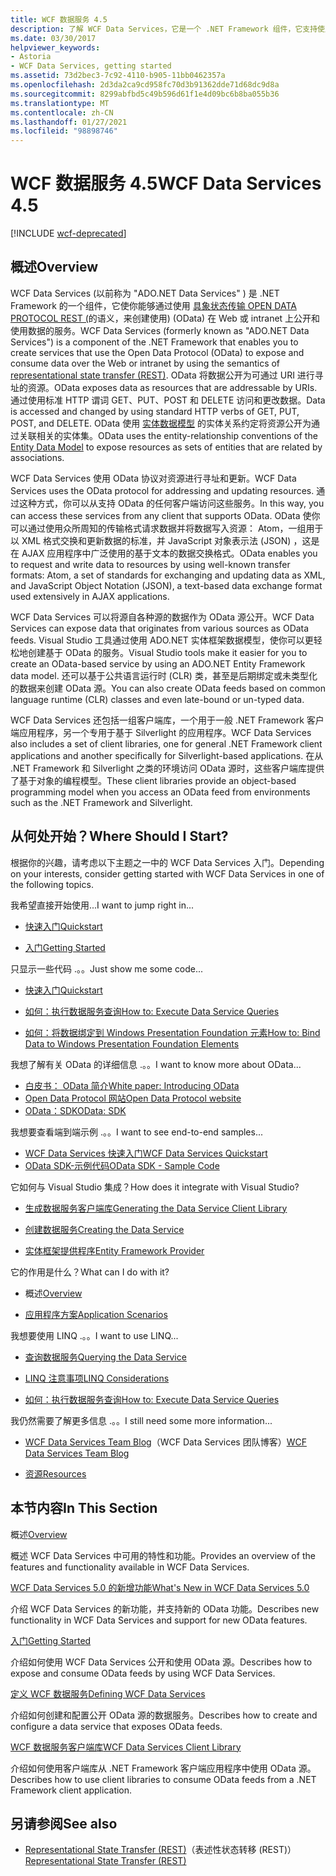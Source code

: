 ```yaml
---
title: WCF 数据服务 4.5
description: 了解 WCF Data Services，它是一个 .NET Framework 组件，它支持使用 REST 语义公开和使用数据的服务。
ms.date: 03/30/2017
helpviewer_keywords:
- Astoria
- WCF Data Services, getting started
ms.assetid: 73d2bec3-7c92-4110-b905-11bb0462357a
ms.openlocfilehash: 2d3da2ca9cd958fc70d3b91362dde71d68dc9d8a
ms.sourcegitcommit: 8299abfbd5c49b596d61f1e4d09bc6b8ba055b36
ms.translationtype: MT
ms.contentlocale: zh-CN
ms.lasthandoff: 01/27/2021
ms.locfileid: "98898746"
---
```

# <a name="wcf-data-services-45"></a><span data-ttu-id="ad385-103">WCF 数据服务 4.5</span><span class="sxs-lookup"><span data-stu-id="ad385-103">WCF Data Services 4.5</span></span>

[!INCLUDE [wcf-deprecated](~/includes/wcf-deprecated.md)]

## <a name="overview"></a><span data-ttu-id="ad385-104">概述</span><span class="sxs-lookup"><span data-stu-id="ad385-104">Overview</span></span>

<span data-ttu-id="ad385-105">WCF Data Services (以前称为 "ADO.NET Data Services" ) 是 .NET Framework 的一个组件，它使你能够通过使用 [具象状态传输 OPEN DATA PROTOCOL REST (](https://www.ics.uci.edu/~fielding/pubs/dissertation/rest_arch_style.htm)的语义，来创建使用)  (OData) 在 Web 或 intranet 上公开和使用数据的服务。</span><span class="sxs-lookup"><span data-stu-id="ad385-105">WCF Data Services (formerly known as "ADO.NET Data Services") is a component of the .NET Framework that enables you to create services that use the Open Data Protocol (OData) to expose and consume data over the Web or intranet by using the semantics of [representational state transfer (REST)](https://www.ics.uci.edu/~fielding/pubs/dissertation/rest_arch_style.htm).</span></span> <span data-ttu-id="ad385-106">OData 将数据公开为可通过 URI 进行寻址的资源。</span><span class="sxs-lookup"><span data-stu-id="ad385-106">OData exposes data as resources that are addressable by URIs.</span></span> <span data-ttu-id="ad385-107">通过使用标准 HTTP 谓词 GET、PUT、POST 和 DELETE 访问和更改数据。</span><span class="sxs-lookup"><span data-stu-id="ad385-107">Data is accessed and changed by using standard HTTP verbs of GET, PUT, POST, and DELETE.</span></span> <span data-ttu-id="ad385-108">OData 使用 [实体数据模型](../adonet/entity-data-model.md) 的实体关系约定将资源公开为通过关联相关的实体集。</span><span class="sxs-lookup"><span data-stu-id="ad385-108">OData uses the entity-relationship conventions of the [Entity Data Model](../adonet/entity-data-model.md) to expose resources as sets of entities that are related by associations.</span></span>

<span data-ttu-id="ad385-109">WCF Data Services 使用 OData 协议对资源进行寻址和更新。</span><span class="sxs-lookup"><span data-stu-id="ad385-109">WCF Data Services uses the OData protocol for addressing and updating resources.</span></span> <span data-ttu-id="ad385-110">通过这种方式，你可以从支持 OData 的任何客户端访问这些服务。</span><span class="sxs-lookup"><span data-stu-id="ad385-110">In this way, you can access these services from any client that supports OData.</span></span> <span data-ttu-id="ad385-111">OData 使你可以通过使用众所周知的传输格式请求数据并将数据写入资源： Atom，一组用于以 XML 格式交换和更新数据的标准，并 JavaScript 对象表示法 (JSON) ，这是在 AJAX 应用程序中广泛使用的基于文本的数据交换格式。</span><span class="sxs-lookup"><span data-stu-id="ad385-111">OData enables you to request and write data to resources by using well-known transfer formats: Atom, a set of standards for exchanging and updating data as XML, and JavaScript Object Notation (JSON), a text-based data exchange format used extensively in AJAX applications.</span></span>

<span data-ttu-id="ad385-112">WCF Data Services 可以将源自各种源的数据作为 OData 源公开。</span><span class="sxs-lookup"><span data-stu-id="ad385-112">WCF Data Services can expose data that originates from various sources as OData feeds.</span></span> <span data-ttu-id="ad385-113">Visual Studio 工具通过使用 ADO.NET 实体框架数据模型，使你可以更轻松地创建基于 OData 的服务。</span><span class="sxs-lookup"><span data-stu-id="ad385-113">Visual Studio tools make it easier for you to create an OData-based service by using an ADO.NET Entity Framework data model.</span></span> <span data-ttu-id="ad385-114">还可以基于公共语言运行时 (CLR) 类，甚至是后期绑定或未类型化的数据来创建 OData 源。</span><span class="sxs-lookup"><span data-stu-id="ad385-114">You can also create OData feeds based on common language runtime (CLR) classes and even late-bound or un-typed data.</span></span>

<span data-ttu-id="ad385-115">WCF Data Services 还包括一组客户端库，一个用于一般 .NET Framework 客户端应用程序，另一个专用于基于 Silverlight 的应用程序。</span><span class="sxs-lookup"><span data-stu-id="ad385-115">WCF Data Services also includes a set of client libraries, one for general .NET Framework client applications and another specifically for Silverlight-based applications.</span></span> <span data-ttu-id="ad385-116">在从 .NET Framework 和 Silverlight 之类的环境访问 OData 源时，这些客户端库提供了基于对象的编程模型。</span><span class="sxs-lookup"><span data-stu-id="ad385-116">These client libraries provide an object-based programming model when you access an OData feed from environments such as the .NET Framework and Silverlight.</span></span>

## <a name="where-should-i-start"></a><span data-ttu-id="ad385-117">从何处开始？</span><span class="sxs-lookup"><span data-stu-id="ad385-117">Where Should I Start?</span></span>

<span data-ttu-id="ad385-118">根据你的兴趣，请考虑以下主题之一中的 WCF Data Services 入门。</span><span class="sxs-lookup"><span data-stu-id="ad385-118">Depending on your interests, consider getting started with WCF Data Services in one of the following topics.</span></span>

<span data-ttu-id="ad385-119">我希望直接开始使用...</span><span class="sxs-lookup"><span data-stu-id="ad385-119">I want to jump right in...</span></span>

- [<span data-ttu-id="ad385-120">快速入门</span><span class="sxs-lookup"><span data-stu-id="ad385-120">Quickstart</span></span>](quickstart-wcf-data-services.md)

- [<span data-ttu-id="ad385-121">入门</span><span class="sxs-lookup"><span data-stu-id="ad385-121">Getting Started</span></span>](getting-started-with-wcf-data-services.md)

<span data-ttu-id="ad385-122">只显示一些代码 .。。</span><span class="sxs-lookup"><span data-stu-id="ad385-122">Just show me some code...</span></span>

- [<span data-ttu-id="ad385-123">快速入门</span><span class="sxs-lookup"><span data-stu-id="ad385-123">Quickstart</span></span>](quickstart-wcf-data-services.md)

- [<span data-ttu-id="ad385-124">如何：执行数据服务查询</span><span class="sxs-lookup"><span data-stu-id="ad385-124">How to: Execute Data Service Queries</span></span>](how-to-execute-data-service-queries-wcf-data-services.md)

- [<span data-ttu-id="ad385-125">如何：将数据绑定到 Windows Presentation Foundation 元素</span><span class="sxs-lookup"><span data-stu-id="ad385-125">How to: Bind Data to Windows Presentation Foundation Elements</span></span>](bind-data-to-wpf-elements-wcf-data-services.md)

<span data-ttu-id="ad385-126">我想了解有关 OData 的详细信息 .。。</span><span class="sxs-lookup"><span data-stu-id="ad385-126">I want to know more about OData...</span></span>

- [<span data-ttu-id="ad385-127">白皮书： OData 简介</span><span class="sxs-lookup"><span data-stu-id="ad385-127">White paper: Introducing OData</span></span>](https://download.microsoft.com/download/E/5/A/E5A59052-EE48-4D64-897B-5F7C608165B8/IntroducingOData.pdf)
- [<span data-ttu-id="ad385-128">Open Data Protocol 网站</span><span class="sxs-lookup"><span data-stu-id="ad385-128">Open Data Protocol website</span></span>](https://www.odata.org/)
- [<span data-ttu-id="ad385-129">OData：SDK</span><span class="sxs-lookup"><span data-stu-id="ad385-129">OData: SDK</span></span>](https://www.odata.org/ecosystem/)

<span data-ttu-id="ad385-130">我想要查看端到端示例 .。。</span><span class="sxs-lookup"><span data-stu-id="ad385-130">I want to see end-to-end samples...</span></span>

- <span data-ttu-id="ad385-131">[WCF Data Services 快速入门](https://github.com/microsoftarchive/msdn-code-gallery-community-s-z/tree/master/WCF%20Data%20Services%20Quickstart%20(OData%20Service%20and%20WPF%20Client))</span><span class="sxs-lookup"><span data-stu-id="ad385-131">[WCF Data Services Quickstart](https://github.com/microsoftarchive/msdn-code-gallery-community-s-z/tree/master/WCF%20Data%20Services%20Quickstart%20(OData%20Service%20and%20WPF%20Client))</span></span>
- [<span data-ttu-id="ad385-132">OData SDK-示例代码</span><span class="sxs-lookup"><span data-stu-id="ad385-132">OData SDK - Sample Code</span></span>](https://www.odata.org/ecosystem/#sdk)

<span data-ttu-id="ad385-133">它如何与 Visual Studio 集成？</span><span class="sxs-lookup"><span data-stu-id="ad385-133">How does it integrate with Visual Studio?</span></span>

- [<span data-ttu-id="ad385-134">生成数据服务客户端库</span><span class="sxs-lookup"><span data-stu-id="ad385-134">Generating the Data Service Client Library</span></span>](generating-the-data-service-client-library-wcf-data-services.md)

- [<span data-ttu-id="ad385-135">创建数据服务</span><span class="sxs-lookup"><span data-stu-id="ad385-135">Creating the Data Service</span></span>](creating-the-data-service.md)

- [<span data-ttu-id="ad385-136">实体框架提供程序</span><span class="sxs-lookup"><span data-stu-id="ad385-136">Entity Framework Provider</span></span>](entity-framework-provider-wcf-data-services.md)

<span data-ttu-id="ad385-137">它的作用是什么？</span><span class="sxs-lookup"><span data-stu-id="ad385-137">What can I do with it?</span></span>

- <span data-ttu-id="ad385-138">概述</span><span class="sxs-lookup"><span data-stu-id="ad385-138">[Overview](wcf-data-services-overview.md)</span></span>

- [<span data-ttu-id="ad385-139">应用程序方案</span><span class="sxs-lookup"><span data-stu-id="ad385-139">Application Scenarios</span></span>](application-scenarios-wcf-data-services.md)

<span data-ttu-id="ad385-140">我想要使用 LINQ .。。</span><span class="sxs-lookup"><span data-stu-id="ad385-140">I want to use LINQ...</span></span>

- [<span data-ttu-id="ad385-141">查询数据服务</span><span class="sxs-lookup"><span data-stu-id="ad385-141">Querying the Data Service</span></span>](querying-the-data-service-wcf-data-services.md)

- [<span data-ttu-id="ad385-142">LINQ 注意事项</span><span class="sxs-lookup"><span data-stu-id="ad385-142">LINQ Considerations</span></span>](linq-considerations-wcf-data-services.md)

- [<span data-ttu-id="ad385-143">如何：执行数据服务查询</span><span class="sxs-lookup"><span data-stu-id="ad385-143">How to: Execute Data Service Queries</span></span>](how-to-execute-data-service-queries-wcf-data-services.md)

<span data-ttu-id="ad385-144">我仍然需要了解更多信息 .。。</span><span class="sxs-lookup"><span data-stu-id="ad385-144">I still need some more information...</span></span>

- <span data-ttu-id="ad385-145">[WCF Data Services Team Blog](/archive/blogs/astoriateam/)（WCF Data Services 团队博客）</span><span class="sxs-lookup"><span data-stu-id="ad385-145">[WCF Data Services Team Blog](/archive/blogs/astoriateam/)</span></span>

- [<span data-ttu-id="ad385-146">资源</span><span class="sxs-lookup"><span data-stu-id="ad385-146">Resources</span></span>](wcf-data-services-resources.md)

## <a name="in-this-section"></a><span data-ttu-id="ad385-147">本节内容</span><span class="sxs-lookup"><span data-stu-id="ad385-147">In This Section</span></span>

<span data-ttu-id="ad385-148">概述</span><span class="sxs-lookup"><span data-stu-id="ad385-148">[Overview](wcf-data-services-overview.md)</span></span>

<span data-ttu-id="ad385-149">概述 WCF Data Services 中可用的特性和功能。</span><span class="sxs-lookup"><span data-stu-id="ad385-149">Provides an overview of the features and functionality available in WCF Data Services.</span></span>

<span data-ttu-id="ad385-150">[WCF Data Services 5.0 的新增功能](/previous-versions/dotnet/wcf-data-services/ee373845(v=vs.103))</span><span class="sxs-lookup"><span data-stu-id="ad385-150">[What's New in WCF Data Services 5.0](/previous-versions/dotnet/wcf-data-services/ee373845(v=vs.103))</span></span>

<span data-ttu-id="ad385-151">介绍 WCF Data Services 的新功能，并支持新的 OData 功能。</span><span class="sxs-lookup"><span data-stu-id="ad385-151">Describes new functionality in WCF Data Services and support for new OData features.</span></span>

[<span data-ttu-id="ad385-152">入门</span><span class="sxs-lookup"><span data-stu-id="ad385-152">Getting Started</span></span>](getting-started-with-wcf-data-services.md)

<span data-ttu-id="ad385-153">介绍如何使用 WCF Data Services 公开和使用 OData 源。</span><span class="sxs-lookup"><span data-stu-id="ad385-153">Describes how to expose and consume OData feeds by using WCF Data Services.</span></span>

[<span data-ttu-id="ad385-154">定义 WCF 数据服务</span><span class="sxs-lookup"><span data-stu-id="ad385-154">Defining WCF Data Services</span></span>](defining-wcf-data-services.md)

<span data-ttu-id="ad385-155">介绍如何创建和配置公开 OData 源的数据服务。</span><span class="sxs-lookup"><span data-stu-id="ad385-155">Describes how to create and configure a data service that exposes OData feeds.</span></span>

[<span data-ttu-id="ad385-156">WCF 数据服务客户端库</span><span class="sxs-lookup"><span data-stu-id="ad385-156">WCF Data Services Client Library</span></span>](wcf-data-services-client-library.md)

<span data-ttu-id="ad385-157">介绍如何使用客户端库从 .NET Framework 客户端应用程序中使用 OData 源。</span><span class="sxs-lookup"><span data-stu-id="ad385-157">Describes how to use client libraries to consume OData feeds from a .NET Framework client application.</span></span>

## <a name="see-also"></a><span data-ttu-id="ad385-158">另请参阅</span><span class="sxs-lookup"><span data-stu-id="ad385-158">See also</span></span>

- <span data-ttu-id="ad385-159">[Representational State Transfer (REST)](https://www.ics.uci.edu/~fielding/pubs/dissertation/rest_arch_style.htm)（表述性状态转移 (REST)）</span><span class="sxs-lookup"><span data-stu-id="ad385-159">[Representational State Transfer (REST)](https://www.ics.uci.edu/~fielding/pubs/dissertation/rest_arch_style.htm)</span></span>

